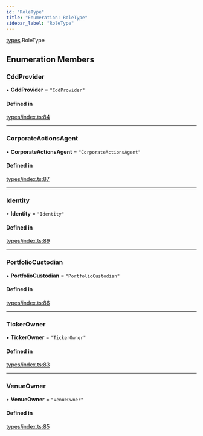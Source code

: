```yaml
---
id: "RoleType"
title: "Enumeration: RoleType"
sidebar_label: "RoleType"
---
```


[types](../../../modules/Types/Types.md).RoleType

## Enumeration Members

### CddProvider

• **CddProvider** = ``"CddProvider"``

#### Defined in

[types/index.ts:84](https://github.com/PolymeshAssociation/polymesh-sdk/blob/2d3ac2aea/src/types/index.ts#L84)

___

### CorporateActionsAgent

• **CorporateActionsAgent** = ``"CorporateActionsAgent"``

#### Defined in

[types/index.ts:87](https://github.com/PolymeshAssociation/polymesh-sdk/blob/2d3ac2aea/src/types/index.ts#L87)

___

### Identity

• **Identity** = ``"Identity"``

#### Defined in

[types/index.ts:89](https://github.com/PolymeshAssociation/polymesh-sdk/blob/2d3ac2aea/src/types/index.ts#L89)

___

### PortfolioCustodian

• **PortfolioCustodian** = ``"PortfolioCustodian"``

#### Defined in

[types/index.ts:86](https://github.com/PolymeshAssociation/polymesh-sdk/blob/2d3ac2aea/src/types/index.ts#L86)

___

### TickerOwner

• **TickerOwner** = ``"TickerOwner"``

#### Defined in

[types/index.ts:83](https://github.com/PolymeshAssociation/polymesh-sdk/blob/2d3ac2aea/src/types/index.ts#L83)

___

### VenueOwner

• **VenueOwner** = ``"VenueOwner"``

#### Defined in

[types/index.ts:85](https://github.com/PolymeshAssociation/polymesh-sdk/blob/2d3ac2aea/src/types/index.ts#L85)
